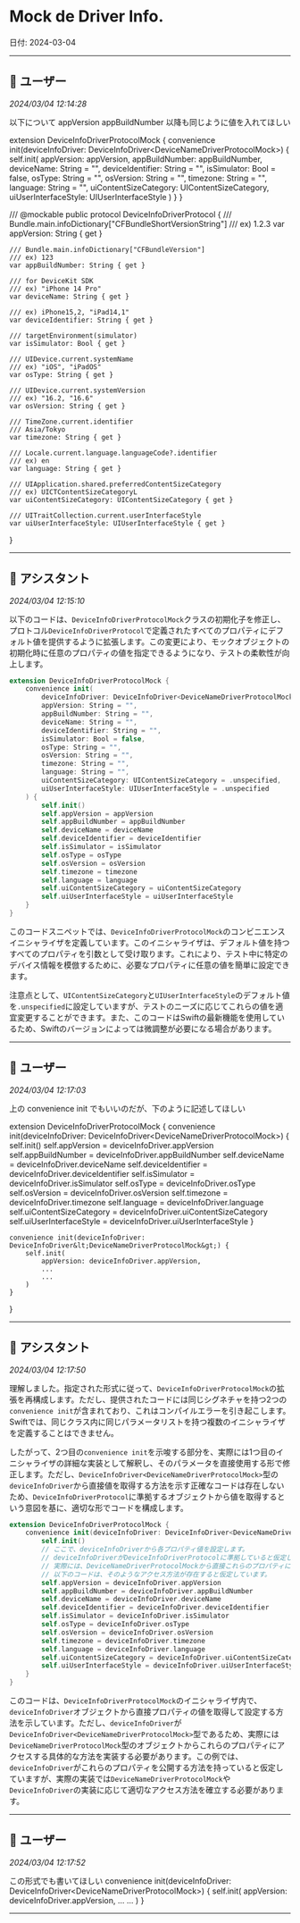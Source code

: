 # Mock de Driver Info.

日付: 2024-03-04

---

## 👤 ユーザー
*2024/03/04 12:14:28*

以下について appVersion appBuildNumber 以降も同じように値を入れてほしい

extension DeviceInfoDriverProtocolMock {
    convenience init(deviceInfoDriver: DeviceInfoDriver&lt;DeviceNameDriverProtocolMock&gt;) {
        self.init(
            appVersion: appVersion, appBuildNumber: appBuildNumber, deviceName: String = "", deviceIdentifier: String = "", isSimulator: Bool = false, osType: String = "", osVersion: String = "", timezone: String = "", language: String = "", uiContentSizeCategory: UIContentSizeCategory, uiUserInterfaceStyle: UIUserInterfaceStyle
        )
    }
}

/// @mockable
public protocol DeviceInfoDriverProtocol {
    /// Bundle.main.infoDictionary["CFBundleShortVersionString"]
    /// ex) 1.2.3
    var appVersion: String { get }

    /// Bundle.main.infoDictionary["CFBundleVersion"]
    /// ex) 123
    var appBuildNumber: String { get }

    /// for DeviceKit SDK
    /// ex) "iPhone 14 Pro"
    var deviceName: String { get }

    /// ex) iPhone15,2, "iPad14,1"
    var deviceIdentifier: String { get }
    
    /// targetEnvironment(simulator)
    var isSimulator: Bool { get }
    
    /// UIDevice.current.systemName
    /// ex) "iOS", "iPadOS"
    var osType: String { get }

    /// UIDevice.current.systemVersion
    /// ex) "16.2, "16.6"
    var osVersion: String { get }

    /// TimeZone.current.identifier
    /// Asia/Tokyo
    var timezone: String { get }

    /// Locale.current.language.languageCode?.identifier
    /// ex) en
    var language: String { get }
    
    /// UIApplication.shared.preferredContentSizeCategory
    /// ex) UICTContentSizeCategoryL
    var uiContentSizeCategory: UIContentSizeCategory { get }

    /// UITraitCollection.current.userInterfaceStyle
    var uiUserInterfaceStyle: UIUserInterfaceStyle { get }
}

---

## 🤖 アシスタント
*2024/03/04 12:15:10*

以下のコードは、`DeviceInfoDriverProtocolMock`クラスの初期化子を修正し、プロトコル`DeviceInfoDriverProtocol`で定義されたすべてのプロパティにデフォルト値を提供するように拡張します。この変更により、モックオブジェクトの初期化時に任意のプロパティの値を指定できるようになり、テストの柔軟性が向上します。

```swift
extension DeviceInfoDriverProtocolMock {
    convenience init(
        deviceInfoDriver: DeviceInfoDriver<DeviceNameDriverProtocolMock>,
        appVersion: String = "",
        appBuildNumber: String = "",
        deviceName: String = "",
        deviceIdentifier: String = "",
        isSimulator: Bool = false,
        osType: String = "",
        osVersion: String = "",
        timezone: String = "",
        language: String = "",
        uiContentSizeCategory: UIContentSizeCategory = .unspecified,
        uiUserInterfaceStyle: UIUserInterfaceStyle = .unspecified
    ) {
        self.init()
        self.appVersion = appVersion
        self.appBuildNumber = appBuildNumber
        self.deviceName = deviceName
        self.deviceIdentifier = deviceIdentifier
        self.isSimulator = isSimulator
        self.osType = osType
        self.osVersion = osVersion
        self.timezone = timezone
        self.language = language
        self.uiContentSizeCategory = uiContentSizeCategory
        self.uiUserInterfaceStyle = uiUserInterfaceStyle
    }
}
```

このコードスニペットでは、`DeviceInfoDriverProtocolMock`のコンビニエンスイニシャライザを定義しています。このイニシャライザは、デフォルト値を持つすべてのプロパティを引数として受け取ります。これにより、テスト中に特定のデバイス情報を模倣するために、必要なプロパティに任意の値を簡単に設定できます。

注意点として、`UIContentSizeCategory`と`UIUserInterfaceStyle`のデフォルト値を`.unspecified`に設定していますが、テストのニーズに応じてこれらの値を適宜変更することができます。また、このコードはSwiftの最新機能を使用しているため、Swiftのバージョンによっては微調整が必要になる場合があります。

---

## 👤 ユーザー
*2024/03/04 12:17:03*

上の convenience init でもいいのだが、下のように記述してほしい

extension DeviceInfoDriverProtocolMock {
    convenience init(deviceInfoDriver: DeviceInfoDriver&lt;DeviceNameDriverProtocolMock&gt;) {
        self.init()
        self.appVersion = deviceInfoDriver.appVersion
        self.appBuildNumber = deviceInfoDriver.appBuildNumber
        self.deviceName = deviceInfoDriver.deviceName
        self.deviceIdentifier = deviceInfoDriver.deviceIdentifier
        self.isSimulator = deviceInfoDriver.isSimulator
        self.osType = deviceInfoDriver.osType
        self.osVersion = deviceInfoDriver.osVersion
        self.timezone = deviceInfoDriver.timezone
        self.language = deviceInfoDriver.language
        self.uiContentSizeCategory = deviceInfoDriver.uiContentSizeCategory
        self.uiUserInterfaceStyle = deviceInfoDriver.uiUserInterfaceStyle
    }
    
    convenience init(deviceInfoDriver: DeviceInfoDriver&lt;DeviceNameDriverProtocolMock&gt;) {
        self.init(
            appVersion: deviceInfoDriver.appVersion,
            ...
            ...
        )
    }
}

---

## 🤖 アシスタント
*2024/03/04 12:17:50*

理解しました。指定された形式に従って、`DeviceInfoDriverProtocolMock`の拡張を再構成します。ただし、提供されたコードには同じシグネチャを持つ2つの`convenience init`が含まれており、これはコンパイルエラーを引き起こします。Swiftでは、同じクラス内に同じパラメータリストを持つ複数のイニシャライザを定義することはできません。

したがって、2つ目の`convenience init`を示唆する部分を、実際には1つ目のイニシャライザの詳細な実装として解釈し、そのパラメータを直接使用する形で修正します。ただし、`DeviceInfoDriver<DeviceNameDriverProtocolMock>`型の`deviceInfoDriver`から直接値を取得する方法を示す正確なコードは存在しないため、`DeviceInfoDriverProtocol`に準拠するオブジェクトから値を取得するという意図を基に、適切な形でコードを構成します。

```swift
extension DeviceInfoDriverProtocolMock {
    convenience init(deviceInfoDriver: DeviceInfoDriver<DeviceNameDriverProtocolMock>) {
        self.init()
        // ここで、deviceInfoDriverから各プロパティ値を設定します。
        // deviceInfoDriverがDeviceInfoDriverProtocolに準拠していると仮定しています。
        // 実際には、DeviceNameDriverProtocolMockから直接これらのプロパティにアクセスする方法を提供する必要があります。
        // 以下のコードは、そのようなアクセス方法が存在すると仮定しています。
        self.appVersion = deviceInfoDriver.appVersion
        self.appBuildNumber = deviceInfoDriver.appBuildNumber
        self.deviceName = deviceInfoDriver.deviceName
        self.deviceIdentifier = deviceInfoDriver.deviceIdentifier
        self.isSimulator = deviceInfoDriver.isSimulator
        self.osType = deviceInfoDriver.osType
        self.osVersion = deviceInfoDriver.osVersion
        self.timezone = deviceInfoDriver.timezone
        self.language = deviceInfoDriver.language
        self.uiContentSizeCategory = deviceInfoDriver.uiContentSizeCategory
        self.uiUserInterfaceStyle = deviceInfoDriver.uiUserInterfaceStyle
    }
}
```

このコードは、`DeviceInfoDriverProtocolMock`のイニシャライザ内で、`deviceInfoDriver`オブジェクトから直接プロパティの値を取得して設定する方法を示しています。ただし、`deviceInfoDriver`が`DeviceInfoDriver<DeviceNameDriverProtocolMock>`型であるため、実際には`DeviceNameDriverProtocolMock`型のオブジェクトからこれらのプロパティにアクセスする具体的な方法を実装する必要があります。この例では、`deviceInfoDriver`がこれらのプロパティを公開する方法を持っていると仮定していますが、実際の実装では`DeviceNameDriverProtocolMock`や`DeviceInfoDriver`の実装に応じて適切なアクセス方法を確立する必要があります。

---

## 👤 ユーザー
*2024/03/04 12:17:52*

この形式でも書いてほしい
    convenience init(deviceInfoDriver: DeviceInfoDriver&lt;DeviceNameDriverProtocolMock&gt;) {
        self.init(
            appVersion: deviceInfoDriver.appVersion,
            ...
            ...
        )
    }

---
